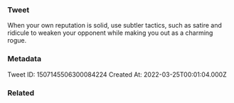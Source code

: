 ### Tweet
When your own reputation is solid, use subtler tactics, such as satire and ridicule to weaken your opponent while making you out as a charming rogue.

### Metadata
Tweet ID: 1507145506300084224
Created At: 2022-03-25T00:01:04.000Z

### Related

